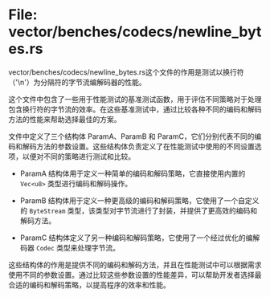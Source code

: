 # File: vector/benches/codecs/newline_bytes.rs

vector/benches/codecs/newline_bytes.rs这个文件的作用是测试以换行符（'\n'）为分隔符的字节流编解码器的性能。

这个文件中包含了一些用于性能测试的基准测试函数，用于评估不同策略对于处理包含换行符的字节流的效率。在这些基准测试中，通过比较各种不同的编码和解码方法的性能来帮助选择最佳的方案。

文件中定义了三个结构体 ParamA、ParamB 和 ParamC，它们分别代表不同的编码和解码方法的参数设置。这些结构体负责定义了在性能测试中使用的不同设置选项，以便对不同的策略进行测试和比较。

- ParamA 结构体用于定义一种简单的编码和解码策略，它直接使用内置的 `Vec<u8>` 类型进行编码和解码操作。

- ParamB 结构体用于定义一种更高级的编码和解码策略，它使用了一个自定义的 `ByteStream` 类型，该类型对字节流进行了封装，并提供了更高效的编码和解码方法。

- ParamC 结构体定义了另一种编码和解码策略，它使用了一个经过优化的编解码器 `Codec` 类型来处理字节流。

这些结构体的作用是提供不同的编码和解码方法，并且在性能测试中可以根据需求使用不同的参数设置。通过比较这些参数设置的性能差异，可以帮助开发者选择最合适的编码和解码策略，以提高程序的效率和性能。

